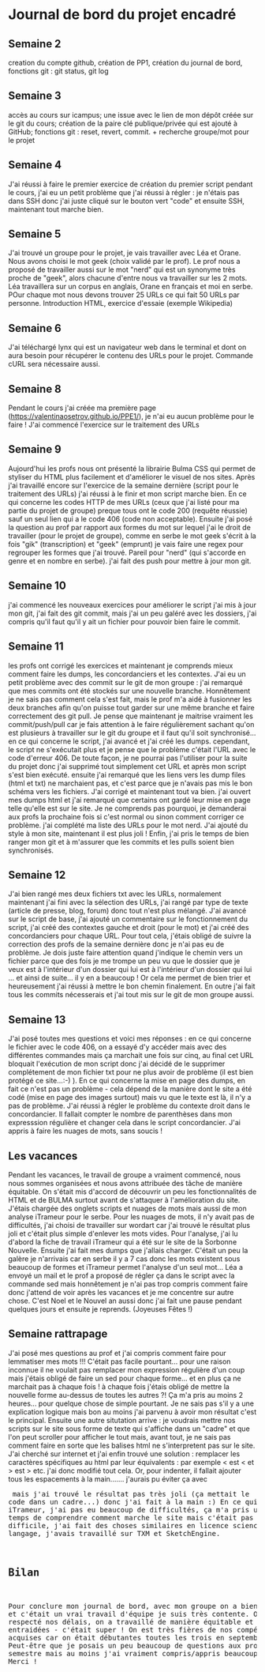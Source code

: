 # Journal de bord du projet encadré
## Semaine 2
creation du compte github, création de PP1, création du journal de bord, fonctions git : git status, git log 

## Semaine 3
accès au cours sur icampus; une issue avec le lien de mon dépôt créée sur le git du cours; création de la paire clé publique/privée qui est ajouté à GitHub; fonctions git : reset, revert, commit. + recherche groupe/mot pour le projet

## Semaine 4
J'ai réussi à faire le premier exercice de création du premier script pendant le cours, j'ai eu un petit problème que j'ai réussi à régler : je n'étais pas dans SSH donc j'ai juste cliqué sur le bouton vert "code" et ensuite SSH, maintenant tout marche bien.

## Semaine 5
J'ai trouvé un groupe pour le projet, je vais travailler avec Léa et Orane. 
Nous avons choisi le mot geek (choix validé par le prof). Le prof nous a proposé de travailler aussi sur le mot "nerd" qui est un synonyme très proche de "geek", alors chacune d'entre nous va travailler sur les 2 mots. Léa travaillera sur un corpus en anglais, Orane en français et moi en serbe. POur chaque mot nous devons trouver 25 URLs ce qui fait 50 URLs par personne.
Introduction HTML, exercice d'essaie (exemple Wikipedia)

## Semaine 6
J'ai téléchargé lynx qui est un navigateur web dans le terminal et dont on aura besoin pour récupérer le contenu des URLs pour le projet. Commande cURL sera nécessaire aussi.

## Semaine 8
Pendant le cours j'ai créée ma première page (https://valentinaosetrov.github.io/PPE1/), je n'ai eu aucun problème pour le faire !
J'ai commencé l'exercice sur le traitement des URLs

## Semaine 9
Aujourd'hui les profs nous ont présenté la librairie Bulma CSS qui permet de styliser du HTML plus facilement et d'améliorer le visuel de nos sites.
Après j'ai travaillé encore sur l'exercice de la semaine dernière (script pour le traitement des URLs) j'ai réussi à le finir et mon script marche bien.  En ce qui concerne les codes HTTP de mes URLs (ceux que j'ai listé pour ma partie du projet de groupe) preque tous ont le code 200 (requête réussie) sauf un seul lien qui a le code 406 (code non acceptable). Ensuite j'ai posé la question au prof par rapport aux formes du mot sur lequel j'ai le droit de travailler (pour le projet de groupe), comme en serbe le mot geek s'écrit à la fois "gik" (transcription) et "geek" (emprunt) je vais faire une regex pour regrouper les formes que j'ai trouvé. Pareil pour "nerd" (qui s'accorde en genre et en nombre en serbe).
j'ai fait des push pour mettre à jour mon git.

## Semaine 10
j'ai commencé les nouveaux exercices pour améliorer le script
j'ai mis à jour mon git, j'ai fait des git commit, mais j'ai un peu galéré avec les dossiers, j'ai compris qu'il faut qu'il y ait un fichier pour pouvoir bien faire le commit. 

## Semaine 11
les profs ont corrigé les exercices et maintenant je comprends mieux comment faire les dumps, les concordanciers et les contextes.
J'ai eu un petit problème avec des commit sur le git de mon groupe : j'ai remarqué que mes commits ont été stockés sur une nouvelle branche. Honnêtement je ne sais pas comment cela s'est fait, mais le prof m'a aidé à fusionner les deux branches afin qu'on puisse tout garder sur une même branche et faire correctement des git pull. Je pense que maintenant je maitrise vraiment les commit/push/pull car je fais attention à le faire régulièrement sachant qu'on est plusieurs à travailler sur le git du groupe et il faut qu'il soit synchronisé...
en ce qui concerne le script, j'ai avancé et j'ai créé les dumps. cependant, le script ne s'exécutait plus et je pense que le problème c'était l'URL avec le code d'erreur 406. De toute façon, je ne pourrai pas l'utiliser pour la suite du projet donc j'ai supprimé tout simplement cet URL et après mon script s'est bien exécuté. ensuite j'ai remarqué que les liens vers les dump files (html et txt) ne marchaient pas, et c'est parce que je n'avais pas mis le bon schéma vers les fichiers. J'ai corrigé et maintenant tout va bien.
j'ai ouvert mes dumps html et j'ai remarqué que certains ont gardé leur mise en page telle qu'elle est sur le site. Je ne comprends pas pourquoi, je demanderai aux profs la prochaine fois si c'est normal ou sinon comment corriger ce problème.
j'ai complété ma liste des URLs pour le mot nerd. J'ai ajouté du style à mon site, maintenant il est plus joli ! 
Enfin, j'ai pris le temps de bien ranger mon git et à m'assurer que les commits et les pulls soient bien synchronisés.

## Semaine 12
J'ai bien rangé mes deux fichiers txt avec les URLs, normalement maintenant j'ai fini avec la sélection des URLs, j'ai rangé par type de texte (article de presse, blog, forum) donc tout n'est plus mélangé.
J'ai avancé sur le script de base, j'ai ajouté un commentaire sur le fonctionnement du script, j'ai créé des contextes gauche et droit (pour le mot) et j'ai créé des concordanciers pour chaque URL. Pour tout cela, j'étais obligé de suivre la correction des profs de la semaine dernière donc je n'ai pas eu de problème. Je dois juste faire attention quand j'indique le chemin vers un fichier parce que des fois je me trompe un peu vu que le dossier que je veux est à l'intérieur d'un dossier qui lui est à l'intérieur d'un dossier qui lui ... et ainsi de suite... il y en a beaucoup ! Or cela me permet de bien trier et heureusement j'ai réussi à mettre le bon chemin finalement. En outre j'ai fait tous les commits nécesserais et j'ai tout mis sur le git de mon groupe aussi.

## Semaine 13
J'ai posé toutes mes questions et voici mes réponses : en ce qui concerne le fichier avec le code 406, on a essayé d'y accéder mais avec des différentes commandes mais ça marchait une fois sur cinq, au final cet URL bloquait l'exécution de mon script donc j'ai décidé de le supprimer complétement de mon fichier txt pour ne plus avoir de problème (il est bien protégé ce site...:-) ).  En ce qui concerne la mise en page des dumps, en  fait ce n'est pas un problème - cela dépend de la manière dont le site a été codé (mise en page des images surtout) mais vu que le texte est là, il n'y a pas de problème.  J'ai réussi à régler le problème du contexte droit dans le concordancier. Il fallait compter le nombre de parenthèses dans mon expresssion régulière et changer cela dans le script concordancier. J'ai appris à faire les nuages de mots, sans soucis !

## Les vacances
Pendant les vacances, le travail de groupe a vraiment commencé, nous nous sommes organisées et nous avons attribuée des tâche de manière équitable. On s'était mis d'accord de découvrir un peu les fonctionnalités de HTML et de BULMA surtout avant de s'attaquer à l'amélioration du site. J'étais chargée des onglets scripts et nuages de mots mais aussi de mon analyse iTrameur pour le serbe. Pour les nuages de mots, il n'y avait pas de difficultés, j'ai choisi de travailler sur wordart car j'ai trouvé le résultat plus joli et c'était plus simple d'enlever les mots vides. Pour l'analyse, j'ai lu d'abord la fiche de travail iTrameur qui a été sur le site de la Sorbonne Nouvelle. Ensuite j'ai fait mes dumps que j'allais charger. C'était un peu la galère je n'arrivais car en serbe il y a 7 cas donc les mots existent sous beaucoup de formes et iTrameur permet l'analyse d'un seul mot... Léa a envoyé un mail et le prof a proposé de régler ça dans le script avec la commande sed mais honnêtement je n'ai pas trop compris comment faire donc j'attend de voir après les vacances et je me concentre sur autre chose. C'est Noel et le Nouvel an aussi donc j'ai fait une pause pendant quelques jours et ensuite je reprends. (Joyeuses Fêtes !)

## Semaine rattrapage
J'ai posé mes questions au prof et j'ai compris comment faire pour lemmatiser mes mots !!! C'était pas facile pourtant... pour une raison inconnue il ne voulait pas remplacer mon expression régulière d'un coup mais j'étais obligé de faire un sed pour chaque forme... et en plus ça ne marchait pas à chaque fois ! à chaque fois j'étais obligé de mettre la nouvelle forme au-dessus de toutes les autres ?! Ça m'a pris au moins 2 heures... pour quelque chose de simple pourtant. Je ne sais pas s'il y a une explication logique mais bon au moins j'ai parvenu à avoir mon résultat c'est le principal. Ensuite une autre situtation arrive : je voudrais mettre nos scripts sur le site sous forme de texte qui s'affiche dans un "cadre" et que l'on peut scroller pour afficher le tout mais, avant tout, je ne sais pas comment faire en sorte que les balises html ne s'interpretent pas sur le site. J'ai cherché sur internet et j'ai enfin trouvé une solution : remplacer les caractères spécifiques au html par leur équivalents : par exemple < est &lt; et > est &gt; etc. j'ai donc modifié tout cela. Or, pour indenter, il fallait ajouter tous les espacements à la main....... j'aurais pu éviter ça avec <pre> mais j'ai trouvé le résultat pas très joli (ça mettait le code dans un cadre...) donc j'ai fait à la main :) 
En ce qui concerne iTrameur, j'ai pas eu beaucoup de difficultés, ça m'a pris un peu de temps de comprendre comment marche le site mais c'était pas spécialement difficile, j'ai fait des choses similaires en licence sciences du langage, j'avais travaillé sur TXM et SketchEngine.

## Bilan
Pour conclure mon journal de bord, avec mon groupe on a bien avancé et c'était un vrai travail d'équipe je suis très contente. On a toutes respecté nos délais, on a travaillé de manière équitable et on s'est entraidées - c'était super ! On est très fières de nos compétences acquises car on était débutantes toutes les trois en septembre. Peut-être que je posais un peu beaucoup de questions aux profs durant le semestre mais au moins j'ai vraiment compris/appris beaucoup de choses ! Merci !
